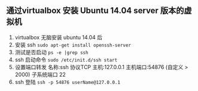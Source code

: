 ## 通过virtualbox 安装 Ubuntu 14.04 server 版本的虚拟机

1. virtualbox 无脑安装 ubuntu 14.04 后
2. 安装 ssh `sudo apt-get install openssh-server`
3. 测试是否启动 `ps -e |grep ssh`
4. ssh 启动命令 `sudo /etc/init.d/ssh start`
5. 设置端口转发 名称:ssh 协议TCP  主机:127.0.0.1  主机端口:54876 (自定义 > 2000) 子系统端口 22
6. ssh 登陆 `ssh -p 54876 userName@127.0.0.1`
